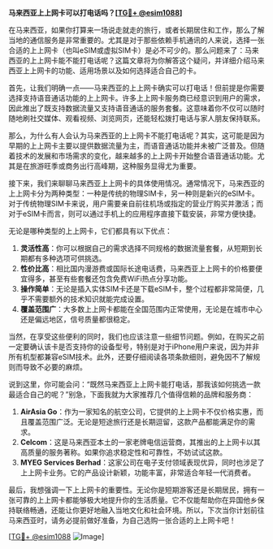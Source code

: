 **马来西亚上上网卡可以打电话吗？[[TG💪+ @esim1088](https://t.me/s/esim1088)]**

在马来西亚，如果你打算来一场说走就走的旅行，或者长期居住和工作，那么了解当地的通信服务是非常重要的。尤其是对于那些依赖手机通讯的人来说，选择一张合适的上上网卡（也叫eSIM或虚拟SIM卡）是必不可少的。那么问题来了：马来西亚的上上网卡能不能打电话呢？这篇文章将为你解答这个疑问，并详细介绍马来西亚上上网卡的功能、适用场景以及如何选择适合自己的卡。

首先，让我们明确一点——马来西亚的上上网卡确实可以打电话！但前提是你需要选择支持语音通话功能的上上网卡。许多上上网卡服务商已经意识到用户的需求，因此推出了既支持数据流量又支持语音通话的服务套餐。这意味着你不仅可以随时随地刷社交媒体、观看视频、浏览网页，还能轻松拨打电话与家人朋友保持联系。

那么，为什么有人会认为马来西亚的上上网卡不能打电话呢？其实，这可能是因为早期的上上网卡主要以提供数据流量为主，而语音通话功能并未被广泛普及。但随着技术的发展和市场需求的变化，越来越多的上上网卡开始整合语音通话功能。尤其是在旅游旺季或商务出行高峰期，这种服务显得尤为重要。

接下来，我们来聊聊马来西亚上上网卡的具体使用情况。通常情况下，马来西亚的上上网卡分为两种类型：一种是传统的物理SIM卡，另一种则是新兴的eSIM卡。对于传统物理SIM卡来说，用户需要亲自前往机场或指定的营业厅购买并激活；而对于eSIM卡而言，则可以通过手机上的应用程序直接下载安装，非常方便快捷。

无论是哪种类型的上上网卡，它们都具有以下优点：

1. **灵活性高**：你可以根据自己的需求选择不同规格的数据流量套餐，从短期到长期都有多种选项可供挑选。
2. **性价比高**：相比国内漫游费或国际长途电话费，马来西亚上上网卡的价格要便宜得多，甚至有些套餐还包含免费WiFi热点分享功能。
3. **操作简单**：无论是插入实体SIM卡还是下载eSIM卡，整个过程都非常简便，几乎不需要额外的技术知识就能完成设置。
4. **覆盖范围广**：大多数上上网卡都能在全国范围内正常使用，无论是在城市中心还是偏远地区，信号质量都很稳定。

当然，在享受这些便利的同时，我们也应该注意一些细节问题。例如，在购买之前一定要确认该卡是否支持你的设备型号，特别是对于iPhone用户来说，因为并非所有机型都兼容eSIM技术。此外，还要仔细阅读各项条款细则，避免因不了解规则而导致不必要的麻烦。

说到这里，你可能会问：“既然马来西亚上上网卡能打电话，那我该如何挑选一款最适合自己的呢？”别急，下面我就为大家推荐几个值得信赖的品牌和服务商：

1. **AirAsia Go**：作为一家知名的航空公司，它提供的上上网卡不仅价格实惠，而且覆盖范围广泛。无论是短途旅行还是长期逗留，这款产品都能满足你的需求。
2. **Celcom**：这是马来西亚本土的一家老牌电信运营商，其推出的上上网卡以其高质量的服务著称。如果你追求稳定性和可靠性，不妨试试这款。
3. **MYEG Services Berhad**：这家公司在电子支付领域表现优异，同时也涉足了上上网卡业务。它的产品设计新颖，功能丰富，非常适合年轻一代消费者。

最后，我想强调一下上上网卡的重要性。无论你是短期游客还是长期居民，拥有一张可靠的上上网卡都能够极大地提升你的生活质量。它不仅能帮助你在异国他乡保持联络畅通，还能让你更好地融入当地文化和社会环境。所以，下次当你计划前往马来西亚时，请务必提前做好准备，为自己选购一张合适的上上网卡吧！

[[TG💪+ @esim1088](https://t.me/s/esim1088) ![Image](https://i.postimg.cc/4NQfJmqS/Snipaste-2025-05-13-00-14-12.png)]